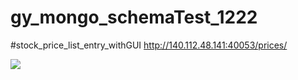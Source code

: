 gy_mongo_schemaTest_1222
======================
#stock_price_list_entry_withGUI
http://140.112.48.141:40053/prices/

![]({{site.baseurl}}//%E8%9E%A2%E5%B9%95%E5%BF%AB%E7%85%A7%202017-01-13%20%E4%B8%8B%E5%8D%887.53.40.png)
